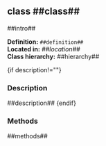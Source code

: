 class ##class## 
-----------------

##intro## 

**Definition:** `##definition##`  
**Located in:** *##location##*  
**Class hierarchy:** ##hierarchy##  


{if description!=""}
### Description ###

##description## 
{endif}


### Methods ###

##methods## 
